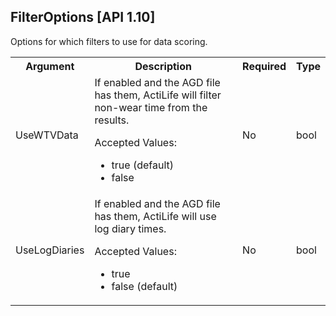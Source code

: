 ## FilterOptions [API 1.10]

Options for which filters to use for data scoring.

<table>
  <tr>
    <th>Argument</th>
    <th>Description</th>
    <th>Required</th>
    <th>Type</th>
  </tr>
  <tr>
    <td>UseWTVData</td>
    <td>If enabled and the AGD file has them, ActiLife will filter non-wear time from the results.
        <p>Accepted Values:</p>
        <ul><li>true (default)</li><li>false</ul></td>
    </td>
    <td>No</td>
    <td>bool</td>
  </tr>
  <tr>
    <td>UseLogDiaries</td>
    <td>If enabled and the AGD file has them, ActiLife will use log diary times. 
        <p>Accepted Values:</p>
        <ul><li>true</li><li>false (default)</ul></td>
    </td>
    <td>No</td>
    <td>bool</td>
  </tr>
</table>
